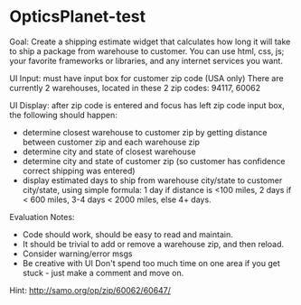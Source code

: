 # OpticsPlanet-test
Goal: Create a shipping estimate widget that calculates how long it will take to ship a package from warehouse to customer.
You can use html, css, js; your favorite frameworks or libraries, and any internet services you want.

UI Input: must have input box for customer zip code (USA only)
There are currently 2 warehouses, located in these 2 zip codes: 94117, 60062

UI Display: after zip code is entered and focus has left zip code input box, the following should happen:
- determine closest warehouse to customer zip by getting distance between customer zip and each warehouse zip
- determine city and state of closest warehouse
- determine city and state of customer zip (so customer has confidence correct shipping was entered)
- display estimated days to ship from warehouse city/state to customer city/state, using simple formula: 1 day if distance is <100 miles, 2 days if < 600 miles, 3-4 days < 2000 miles, else 4+ days.

Evaluation Notes:
- Code should work, should be easy to read and maintain.
- It should be trivial to add or remove a warehouse zip, and then reload.
- Consider warning/error msgs
- Be creative with UI
Don't spend too much time on one area if you get stuck - just make a comment and move on. 

Hint: http://samo.org/op/zip/60062/60647/
